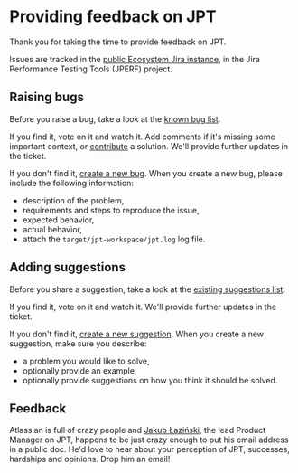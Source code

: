# Providing feedback on JPT

Thank you for taking the time to provide feedback on JPT.

Issues are tracked in the [public Ecosystem Jira instance][ecosystem-jira],
in the Jira Performance Testing Tools (JPERF) project.

## Raising bugs

Before you raise a bug, take a look at the [known bug list][bug-list].

If you find it, vote on it and watch it. Add comments if it's missing
some important context, or [contribute][article-contributing] a solution.
We'll provide further updates in the ticket.

If you don't find it, [create a new bug][bug-create]. When you create a
new bug, please include the following information:

* description of the problem,
* requirements and steps to reproduce the issue,
* expected behavior,
* actual behavior,
* attach the `target/jpt-workspace/jpt.log` log file.

## Adding suggestions

Before you share a suggestion, take a look at the
[existing suggestions list][suggestion-list].

If you find it, vote on it and watch it. We'll provide further updates
in the ticket.

If you don't find it, [create a new suggestion][suggestion-create]. When
you create a new suggestion, make sure you describe:

* a problem you would like to solve,
* optionally provide an example,
* optionally provide suggestions on how you think it should be solved.

## Feedback

Atlassian is full of crazy people and [Jakub Łaziński][mailto-jlazinski],
the lead Product Manager on JPT, happens to be just crazy enough to put
his email address in a public doc. He'd love to hear about your perception
of JPT, successes, hardships and opinions. Drop him an email!

[article-contributing]: CONTRIBUTING.md
[ecosystem-jira]: https://ecosystem.atlassian.net/secure/RapidBoard.jspa?rapidView=457&projectKey=JPERF&view=planning
[suggestion-list]: https://ecosystem.atlassian.net/issues/?filter=61606
[suggestion-create]: https://ecosystem.atlassian.net/secure/CreateIssue!default.jspa?projectKey=JPERF&issuetype=11500
[bug-list]: https://ecosystem.atlassian.net/issues/?filter=61607
[bug-create]: https://ecosystem.atlassian.net/secure/CreateIssue\!default.jspa?projectKey=JPERF&issuetype=1
[mailto-jlazinski]: mailto:jlazinski@atlassian.com?subject=JPT%20Feedback